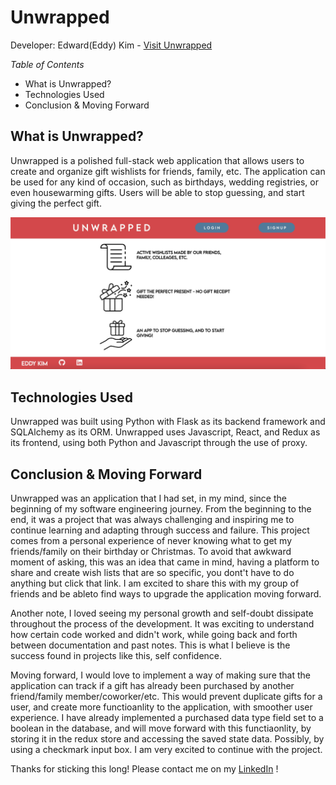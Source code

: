 # Unwrapped 
Developer: Edward(Eddy) Kim - [Visit Unwrapped](https://unwrapped-app.herokuapp.com/)


<em>Table of Contents</em>
- What is Unwrapped?
- Technologies Used
- Conclusion & Moving Forward


## What is Unwrapped?

Unwrapped is a polished full-stack web application that allows users to create and organize gift wishlists for friends, family, etc. The application can be used for any kind of occasion, such as birthdays, wedding registries, or even housewarming gifts. Users will be able to stop guessing, and start giving the perfect gift.

![](https://github.com/Eddy220/Unwrapped/blob/main/READMEDocs/UnwrappedSplash.jpeg)

## Technologies Used

Unwrapped was built using Python with Flask as its backend framework and SQLAlchemy as its ORM. Unwrapped uses Javascript, React, and Redux as its frontend, using both Python and Javascript through the use of proxy.

## Conclusion & Moving Forward

Unwrapped was an application that I had set, in my mind, since the beginning of my software engineering journey. From the beginning to the end, it was a project that was always challenging and inspiring me to continue learning and adapting through success and failure. This project comes from a personal experience of never knowing what to get my friends/family on their birthday or Christmas. To avoid that awkward moment of asking, this was an idea that came in mind, having a platform to share and create wish lists that are so specific, you dont't have to do anything but click that link. I am excited to share this with my group of friends and be ableto find ways to upgrade the application moving forward.

Another note, I loved seeing my personal growth and self-doubt dissipate throughout the process of the development. It was exciting to understand how certain code worked and didn't work, while going back and forth between documentation and past notes. This is what I believe is the success found in projects like this, self confidence. 

Moving forward, I would love to implement a way of making sure that the application can track if a gift has already been purchased by another friend/family member/coworker/etc. This would prevent duplicate gifts for a user, and create more functioanlity to the application, with smoother user experience. I have already implemented a purchased data type field set to a boolean in the database, and will move forward with this functiaonlity, by storing it in the redux store and accessing the saved state data. Possibly, by using a checkmark input box. I am very excited to continue with the project.

Thanks for sticking this long! Please contact me on my [LinkedIn](https://www.linkedin.com/in/edward-kim-a97538215/) !
